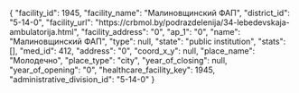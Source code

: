 {
    "facility_id": 1945,
    "facility_name": "Малиновщинский ФАП",
    "district_id": "5-14-0",
    "facility_url": "https:\/\/crbmol.by\/podrazdelenija\/34-lebedevskaja-ambulatorija.html",
    "facility_address": "0",
    "ap_1": "0",
    "name": "Малиновщинский ФАП",
    "type": null,
    "state": "public institution",
    "stats": [],
    "med_id": 412,
    "address": "0",
    "coord_x_y": null,
    "place_name": "Молодечно",
    "place_type": "city",
    "year_of_closing": null,
    "year_of_opening": "0",
    "healthcare_facility_key": 1945,
    "administrative_division_id": "5-14-0"
}